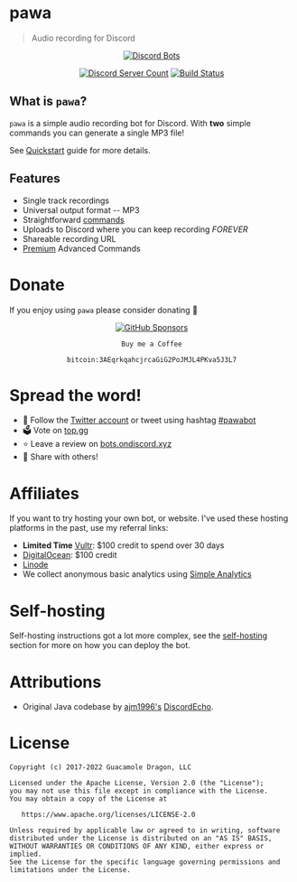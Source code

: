 # pawa
> Audio recording for Discord

<div align="center">
  <a href="https://discordbots.org/bot/338897906524225538">
    <img src="https://discordbots.org/api/widget/338897906524225538.png" alt="Discord Bots" />
  </a>

  [![Discord Server Count](https://discordapp.com/api/guilds/408795211901173762/widget.png "Badge displaying number of members in Discord server")](https://discord.gg/gkvsNw8)
  [![Build Status](https://gitlab.com/pawabot/pawa/badges/master/pipeline.svg "Badge displaying build status")](https://gitlab.com/pawabot/pawa/commits/master)

</div>

## What is `pawa`?

`pawa` is a simple audio recording bot for Discord. With **two** simple commands you can generate a single MP3 file!

See [Quickstart](quickstart.md) guide for more details.

## Features

* Single track recordings
* Universal output format -- MP3
* Straightforward [commands](commands.md)
* Uploads to Discord where you can keep recording _FOREVER_
* Shareable recording URL
* [Premium](commands.md) Advanced Commands

# Donate
If you enjoy using `pawa` please consider donating 🤗

<div align="center">

[![GitHub Sponsors](https://img.shields.io/static/v1?label=Sponsor&message=%E2%9D%A4&logo=GitHub)](https://github.com/sponsors/jvtrigueros)  
<!-- ko-fi :id=L3L215SZC :color=#5c6a00 -->
    Buy me a Coffee
<!-- ko-fi -->
`bitcoin:3AEqrkqahcjrcaGiG2PoJMJL4PKva5J3L7`

</div>

# Spread the word!

* 🐤 Follow the [Twitter account](https://twitter.com/pawa_bot) or tweet using hashtag [#pawabot](https://twitter.com/search?q=%23pawabot)
* 🗳️ Vote on [top.gg](https://top.gg/bot/pawa/vote)
* ⭐ Leave a review on [bots.ondiscord.xyz](https://bots.ondiscord.xyz/bots/338897906524225538)
* 🔄 Share with others!

# Affiliates

If you want to try hosting your own bot, or website. I've used these hosting platforms in the past, use my referral links:

* **Limited Time** [Vultr](https://www.vultr.com/?ref=8984522-8H): $100 credit to spend over 30 days
* [DigitalOcean](https://m.do.co/c/855a7903940d): $100 credit
* [Linode](https://www.linode.com/?r=e655d87b0d382f2922e75de841b2f19d7403e2ca)
* We collect anonymous basic analytics using [Simple Analytics](https://referral.simpleanalytics.com/pawa)

# Self-hosting

Self-hosting instructions got a lot more complex, see the [self-hosting](self-hosting.md) section for more on how
you can deploy the bot.

# Attributions <!-- {docsify-ignore} -->

- Original Java codebase by [ajm1996's](https://github.com/ajm1996) [DiscordEcho](https://github.com/ajm1996/DiscordEcho).

# License

```
Copyright (c) 2017-2022 Guacamole Dragon, LLC

Licensed under the Apache License, Version 2.0 (the "License");
you may not use this file except in compliance with the License.
You may obtain a copy of the License at

   https://www.apache.org/licenses/LICENSE-2.0

Unless required by applicable law or agreed to in writing, software
distributed under the License is distributed on an "AS IS" BASIS,
WITHOUT WARRANTIES OR CONDITIONS OF ANY KIND, either express or implied.
See the License for the specific language governing permissions and
limitations under the License.
```
